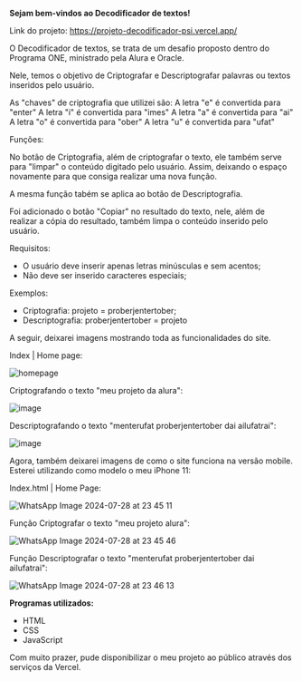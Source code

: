   **Sejam bem-vindos ao Decodificador de textos!**
  

Link do projeto: https://projeto-decodificador-psi.vercel.app/

O Decodificador de textos, se trata de um desafio proposto dentro do Programa ONE, ministrado pela Alura e Oracle.

Nele, temos o objetivo de Criptografar e Descriptografar palavras ou textos inseridos pelo usuário.

As "chaves" de criptografia que utilizei são:
  A letra "e" é convertida para "enter"
  A letra "i" é convertida para "imes"
  A letra "a" é convertida para "ai"
  A letra "o" é convertida para "ober"
  A letra "u" é convertida para "ufat"

Funções:

  No botão de Criptografia, além de criptografar o texto, ele também serve para "limpar" o conteúdo digitado pelo usuário. Assim, deixando o espaço novamente para que consiga realizar uma nova função.

  A mesma função tabém se aplica ao botão de Descriptografia.

  Foi adicionado o botão "Copiar" no resultado do texto, nele, além de realizar a cópia do resultado, também limpa o conteúdo inserido pelo usuário.


Requisitos:
  - O usuário deve inserir apenas letras minúsculas e sem acentos;
  - Não deve ser inserido caracteres especiais;

Exemplos:
  - Criptografia: projeto = proberjentertober;
  - Descriptografia: proberjentertober = projeto


A seguir, deixarei imagens mostrando toda as funcionalidades do site.

Index | Home page:

![homepage](https://github.com/user-attachments/assets/70789237-13fe-401e-ae68-e1379c5c6650)

Criptografando o texto "meu projeto da alura":

![image](https://github.com/user-attachments/assets/b16306c4-5e19-4c6c-85a3-838a8396fa59)

Descriptografando o texto "menterufat proberjentertober dai ailufatrai":

![image](https://github.com/user-attachments/assets/d9059e28-9fe0-4a42-af33-77c750b36852)



Agora, também deixarei imagens de como o site funciona na versão mobile. Esterei utilizando como modelo o meu iPhone 11:

Index.html | Home Page:

![WhatsApp Image 2024-07-28 at 23 45 11](https://github.com/user-attachments/assets/7ec6036e-8b21-4e9f-9774-3e1528054b2b)

Função Criptografar o texto "meu projeto alura":

![WhatsApp Image 2024-07-28 at 23 45 46](https://github.com/user-attachments/assets/ebc5773f-1d01-427d-9c18-96c175371973)

Função Descriptografar o texto "menterufat proberjentertober dai ailufatrai":

![WhatsApp Image 2024-07-28 at 23 46 13](https://github.com/user-attachments/assets/b9d5e43e-d6bc-4109-8cec-5fa088967298)


  **Programas utilizados:**
  - HTML
  - CSS
  - JavaScript

Com muito prazer, pude disponibilizar o meu projeto ao público através dos serviços da Vercel.






